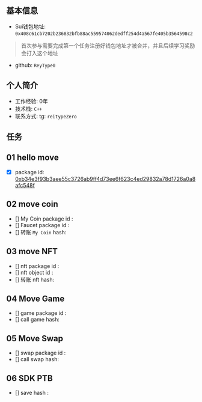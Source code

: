 ## 基本信息
- Sui钱包地址: `0x408c61cb7202b236832bfb88ac559574062dedff254d4a567fe405b3564598c2`
> 首次参与需要完成第一个任务注册好钱包地址才被合并，并且后续学习奖励会打入这个地址
- github: `ReyType0`

## 个人简介
- 工作经验: 0年
- 技术栈: `C++`
- 联系方式: tg: `reitypeZero` 

## 任务

##   01 hello move  
- [x] package id: [0xb34e3f93b3aee55c3726ab9ff4d73ee6f623c4ed29832a78d1726a0a8afc548f](https://testnet.suivision.xyz/package/0xb34e3f93b3aee55c3726ab9ff4d73ee6f623c4ed29832a78d1726a0a8afc548f)

##   02 move coin
- [] My Coin package id : 
- [] Faucet package id : 
- [] 转账 `My Coin` hash:

##   03 move NFT
- [] nft package id :
- [] nft object id : 
- [] 转账 nft  hash:

##   04 Move Game
- [] game package id :
- [] call game hash:

##   05 Move Swap
- [] swap package id :
- [] call swap hash:

##   06 SDK PTB
- [] save hash :
